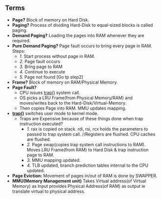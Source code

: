 ## Terms
- **Page?** Block of memory on Hard Disk.
- **Paging?** Process of dividing Hard-Disk to equal-sized blocks is called paging.
- **Demand Paging?** Loading the pages into RAM whenever they are required.
- **Pure Demand Paging?** Page fault occurs to bring every page in RAM. Steps: 
    - *1.* Start process without page in RAM.  
    - *2.* Page fault occurs  
    - *3.* Bring page to RAM  
    - *4.* Continue to execute 
    - *5.* Page not found [Go tp step2]
- **Frame?** Block of memory on RAM/Physical Memory.
- **Page Fault?**
  - CPU issues [trap()](/Motherboard/CPU/Memory/Virtual_Physical_Memory/Convert_Virtual_to_Physical_Address/16Bit/) system call. 
  - OS picks a LRU Frame(from Physical Memory/RAM) and moves/writes back to the Hard-Disk/Virtual-Memory. 
  - Then copies Page into RAM. MMU updates mapping.
- **[trap()](/Motherboard/CPU/Memory/Virtual_Physical_Memory/Convert_Virtual_to_Physical_Address/16Bit/)** switches user mode to kernel mode. 
  - Traps are Expensive because of these things done when trap instruction executed? 
    - _1._ rax is copied on stack. rdi, rsi, rcx holds the parameters to passed to trap system call.     //Registers are flushed. CPU caches are flushed. 
    - _2._ Page swap(copies trap system call instructions to RAM). Moves LRU Frame(from RAM) to Hard Disk & trap instruction page to RAM.
    - _3._ MMU mapping updated.
    - _4._ TLB updated, branch prediction tables internal to the CPU updated.
- **Page Eviction:** Movement of pages in/out of RAM is done by SWAPPER.
- **MMU(Memory Management unit)** Takes Virtual address(of Virtual Memory) as Input provides Physical Address(of RAM) as output ie translate virtual to physical address.
